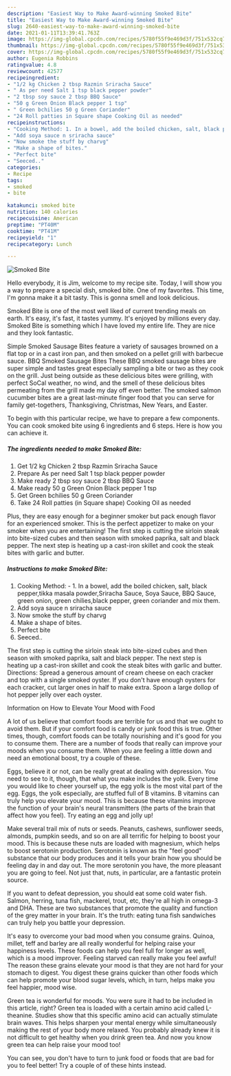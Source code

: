```yaml
---
description: "Easiest Way to Make Award-winning Smoked Bite"
title: "Easiest Way to Make Award-winning Smoked Bite"
slug: 2640-easiest-way-to-make-award-winning-smoked-bite
date: 2021-01-11T13:39:41.763Z
image: https://img-global.cpcdn.com/recipes/5780f55f9e469d3f/751x532cq70/smoked-bite-recipe-main-photo.jpg
thumbnail: https://img-global.cpcdn.com/recipes/5780f55f9e469d3f/751x532cq70/smoked-bite-recipe-main-photo.jpg
cover: https://img-global.cpcdn.com/recipes/5780f55f9e469d3f/751x532cq70/smoked-bite-recipe-main-photo.jpg
author: Eugenia Robbins
ratingvalue: 4.8
reviewcount: 42577
recipeingredient:
- "1/2 kg Chicken 2 tbsp Razmin Sriracha Sauce"
- " As per need Salt 1 tsp black pepper powder"
- "2 tbsp soy sauce 2 tbsp BBQ Sauce"
- "50 g Green Onion Black pepper 1 tsp"
- " Green bchilies 50 g Green Coriander"
- "24 Roll patties in Square shape Cooking Oil as needed"
recipeinstructions:
- "Cooking Method: 1. In a bowel, add the boiled chicken, salt, black pepper,tikka masala powder,Sriracha Sauce, Soya Sauce, BBQ Sauce, green onion, green chilies,black pepper, green coriander and mix them."
- "Add soya sauce n sriracha sauce"
- "Now smoke the stuff by charvg"
- "Make a shape of bites."
- "Perfect bite"
- "Seeced.."
categories:
- Recipe
tags:
- smoked
- bite

katakunci: smoked bite 
nutrition: 140 calories
recipecuisine: American
preptime: "PT40M"
cooktime: "PT41M"
recipeyield: "1"
recipecategory: Lunch

---
```



![Smoked Bite](https://img-global.cpcdn.com/recipes/5780f55f9e469d3f/751x532cq70/smoked-bite-recipe-main-photo.jpg)

Hello everybody, it is Jim, welcome to my recipe site. Today, I will show you a way to prepare a special dish, smoked bite. One of my favorites. This time, I'm gonna make it a bit tasty. This is gonna smell and look delicious.

Smoked Bite is one of the most well liked of current trending meals on earth. It's easy, it's fast, it tastes yummy. It's enjoyed by millions every day. Smoked Bite is something which I have loved my entire life. They are nice and they look fantastic.

Simple Smoked Sausage Bites feature a variety of sausages browned on a flat top or in a cast iron pan, and then smoked on a pellet grill with barbecue sauce. BBQ Smoked Sausage Bites These BBQ smoked sausage bites are super simple and tastes great especially sampling a bite or two as they cook on the grill. Just being outside as these delicious bites were grilling, with perfect SoCal weather, no wind, and the smell of these delicious bites permeating from the grill made my day off even better. The smoked salmon cucumber bites are a great last-minute finger food that you can serve for family get-togethers, Thanksgiving, Christmas, New Years, and Easter.


To begin with this particular recipe, we have to prepare a few components. You can cook smoked bite using 6 ingredients and 6 steps. Here is how you can achieve it.

<!--inarticleads1-->

##### The ingredients needed to make Smoked Bite:

1. Get 1/2 kg Chicken 2 tbsp Razmin Sriracha Sauce
1. Prepare  As per need Salt 1 tsp black pepper powder
1. Make ready 2 tbsp soy sauce 2 tbsp BBQ Sauce
1. Make ready 50 g Green Onion Black pepper 1 tsp
1. Get  Green bchilies 50 g Green Coriander
1. Take 24 Roll patties (in Square shape) Cooking Oil as needed


Plus, they are easy enough for a beginner smoker but pack enough flavor for an experienced smoker. This is the perfect appetizer to make on your smoker when you are entertaining! The first step is cutting the sirloin steak into bite-sized cubes and then season with smoked paprika, salt and black pepper. The next step is heating up a cast-iron skillet and cook the steak bites with garlic and butter. 

<!--inarticleads2-->

##### Instructions to make Smoked Bite:

1. Cooking Method: - 1. In a bowel, add the boiled chicken, salt, black pepper,tikka masala powder,Sriracha Sauce, Soya Sauce, BBQ Sauce, green onion, green chilies,black pepper, green coriander and mix them.
1. Add soya sauce n sriracha sauce
1. Now smoke the stuff by charvg
1. Make a shape of bites.
1. Perfect bite
1. Seeced..


The first step is cutting the sirloin steak into bite-sized cubes and then season with smoked paprika, salt and black pepper. The next step is heating up a cast-iron skillet and cook the steak bites with garlic and butter. Directions: Spread a generous amount of cream cheese on each cracker and top with a single smoked oyster. If you don&#39;t have enough oysters for each cracker, cut larger ones in half to make extra. Spoon a large dollop of hot pepper jelly over each oyster. 

Information on How to Elevate Your Mood with Food


A lot of us believe that comfort foods are terrible for us and that we ought to avoid them. But if your comfort food is candy or junk food this is true. Other times, though, comfort foods can be totally nourishing and it's good for you to consume them. There are a number of foods that really can improve your moods when you consume them. When you are feeling a little down and need an emotional boost, try a couple of these.

Eggs, believe it or not, can be really great at dealing with depression. You need to see to it, though, that what you make includes the yolk. Every time you would like to cheer yourself up, the egg yolk is the most vital part of the egg. Eggs, the yolk especially, are stuffed full of B vitamins. B vitamins can truly help you elevate your mood. This is because these vitamins improve the function of your brain's neural transmitters (the parts of the brain that affect how you feel). Try eating an egg and jolly up!

Make several trail mix of nuts or seeds. Peanuts, cashews, sunflower seeds, almonds, pumpkin seeds, and so on are all terrific for helping to boost your mood. This is because these nuts are loaded with magnesium, which helps to boost serotonin production. Serotonin is known as the "feel good" substance that our body produces and it tells your brain how you should be feeling day in and day out. The more serotonin you have, the more pleasant you are going to feel. Not just that, nuts, in particular, are a fantastic protein source.

If you want to defeat depression, you should eat some cold water fish. Salmon, herring, tuna fish, mackerel, trout, etc, they're all high in omega-3 and DHA. These are two substances that promote the quality and function of the grey matter in your brain. It's the truth: eating tuna fish sandwiches can truly help you battle your depression. 

It's easy to overcome your bad mood when you consume grains. Quinoa, millet, teff and barley are all really wonderful for helping raise your happiness levels. These foods can help you feel full for longer as well, which is a mood improver. Feeling starved can really make you feel awful! The reason these grains elevate your mood is that they are not hard for your stomach to digest. You digest these grains quicker than other foods which can help promote your blood sugar levels, which, in turn, helps make you feel happier, mood wise.

Green tea is wonderful for moods. You were sure it had to be included in this article, right? Green tea is loaded with a certain amino acid called L-theanine. Studies show that this specific amino acid can actually stimulate brain waves. This helps sharpen your mental energy while simultaneously making the rest of your body more relaxed. You probably already knew it is not difficult to get healthy when you drink green tea. And now you know green tea can help raise your mood too!

You can see, you don't have to turn to junk food or foods that are bad for you to feel better! Try  a  couple of  of  these  hints  instead.

